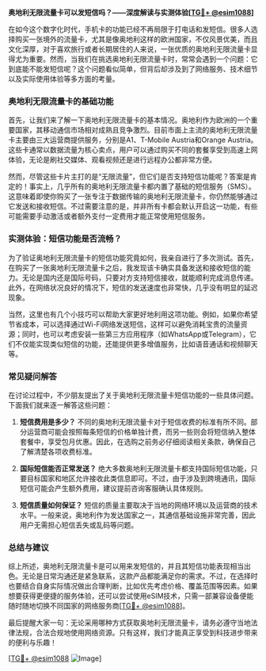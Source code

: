 **奥地利无限流量卡可以发短信吗？——深度解读与实测体验[[TG💪+ @esim1088](https://t.me/s/esim1088)]**

在如今这个数字化时代，手机卡的功能已经不再局限于打电话和发短信。很多人选择购买一张境外的流量卡，尤其是像奥地利这样的欧洲国家，不仅风景优美，而且文化深厚，对于喜欢旅行或者长期居住的人来说，一张优质的奥地利无限流量卡显得尤为重要。然而，当我们在挑选奥地利无限流量卡时，常常会遇到一个问题：它到底能不能发短信呢？这个问题看似简单，但背后却涉及到了网络服务、技术细节以及实际使用体验等多方面的考量。

### 奥地利无限流量卡的基础功能

首先，让我们来了解一下奥地利无限流量卡的基本情况。奥地利作为欧洲的一个重要国家，其移动通信市场相对成熟且竞争激烈。目前市面上主流的奥地利无限流量卡主要由三大运营商提供服务，分别是A1、T-Mobile Austria和Orange Austria。这些卡通常以数据流量为核心卖点，用户可以通过购买不同的套餐享受到高速上网体验，无论是刷社交媒体、观看视频还是进行远程办公都非常方便。

然而，尽管这些卡片主打的是“无限流量”，但它们是否支持短信功能呢？答案是肯定的！事实上，几乎所有的奥地利无限流量卡都内置了基础的短信服务（SMS）。这意味着即使你购买了一张专注于数据传输的奥地利无限流量卡，你仍然能够通过它发送和接收短信。不过需要注意的是，并非所有卡都会默认开启这一功能，有些可能需要手动激活或者额外支付一定费用才能正常使用短信服务。

### 实测体验：短信功能是否流畅？

为了验证奥地利无限流量卡的短信功能究竟如何，我亲自进行了多次测试。首先，在购买了一张奥地利无限流量卡之后，我发现该卡确实具备发送和接收短信的能力。无论是国内还是国际号码，只要对方支持短信接收，就能顺利完成消息传递。此外，在网络状况良好的情况下，短信的发送速度也非常快，几乎没有明显的延迟现象。

当然，这里也有几个小技巧可以帮助大家更好地利用这项功能。例如，如果你希望节省成本，可以选择通过Wi-Fi网络发送短信，这样可以避免消耗宝贵的流量资源；同时，也可以考虑安装一些第三方应用程序（如WhatsApp或Telegram），它们不仅能实现类似短信的功能，还能提供更多增值服务，比如语音通话和视频聊天等。

### 常见疑问解答

在讨论过程中，不少朋友提出了关于奥地利无限流量卡短信功能的一些具体问题。下面我们就来逐一解答这些问题：

1. **短信费用是多少？**
   不同的奥地利无限流量卡对于短信收费的标准有所不同。部分运营商可能会按照每条短信的价格单独计费，而另一些则会将短信纳入整体套餐中，享受包月优惠。因此，在选购之前务必仔细阅读相关条款，确保自己了解清楚各项收费标准。

2. **国际短信能否正常发送？**
   绝大多数奥地利无限流量卡都支持国际短信功能，只要目标国家和地区允许接收此类信息即可。不过，由于涉及到跨境通讯，国际短信可能会产生额外费用，建议提前咨询客服确认具体规则。

3. **短信质量如何保证？**
   短信的质量主要取决于当地的网络环境以及运营商的技术水平。一般来说，奥地利作为发达国家之一，其通信基础设施非常完善，因此用户无需担心短信丢失或乱码等问题。

### 总结与建议

综上所述，奥地利无限流量卡是可以用来发短信的，并且其短信功能表现相当出色。无论是日常沟通还是紧急联系，这款产品都能满足你的需求。不过，在选择时也要结合自身实际情况做出合理判断，比如优先考虑价格、覆盖范围等因素。如果想要获得更便捷的服务体验，还可以尝试使用eSIM技术，只需一部兼容设备便能随时随地切换不同国家的网络服务商[[TG💪+ @esim1088](https://t.me/s/esim1088)]。

最后提醒大家一句：无论采用哪种方式获取奥地利无限流量卡，请务必遵守当地法律法规，合法合规地使用网络资源。只有这样，我们才能真正享受到科技进步带来的便利与乐趣！

[[TG💪+ @esim1088](https://t.me/s/esim1088) ![Image](https://i.postimg.cc/4NQfJmqS/Snipaste-2025-05-13-00-14-12.png)]